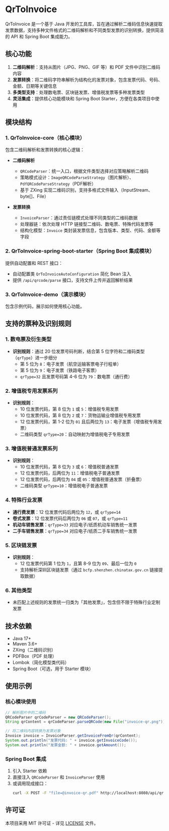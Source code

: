 # QrToInvoice

QrToInvoice 是一个基于 Java 开发的工具库，旨在通过解析二维码信息快速提取发票数据，支持多种文件格式的二维码解析和不同类型发票的识别转换，提供简洁的 API 和 Spring Boot 集成能力。

## 核心功能

1. **二维码解析**：支持从图片（JPG、PNG、GIF 等）和 PDF 文件中识别二维码内容
2. **发票转换**：将二维码字符串解析为结构化的发票对象，包含发票代码、号码、金额、日期等关键信息
3. **多类型支持**：处理数电票、区块链发票、增值税发票等多种发票类型
4. **灵活集成**：提供核心功能模块和 Spring Boot Starter，方便在各类项目中使用

## 模块结构

### 1. QrToInvoice-core（核心模块）

包含二维码解析和发票转换的核心逻辑：

- **二维码解析**
  - `QRCodeParser`：统一入口，根据文件类型选择对应策略解析二维码
  - 策略模式设计：`ImageQRCodeParseStrategy`（图片解析）、`PdfQRCodeParseStrategy`（PDF解析）
  - 基于 ZXing 实现二维码识别，支持多格式文件输入（InputStream、byte[]、File）

- **发票转换**
  - `InvoiceParser`：通过责任链模式处理不同类型的二维码数据
  - 处理器链：依次处理 HTTP 链接型二维码、数电票、特殊代码发票等
  - 结构化模型：`Invoice` 类封装发票信息，包含版本、类型、代码、金额等字段

### 2. QrToInvoice-spring-boot-starter（Spring Boot 集成模块）

提供自动配置和 REST 接口：

- 自动配置类 `QrToInvoiceAutoConfiguration` 简化 Bean 注入
- 提供 `/api/qrcode/parse` 接口，支持文件上传并返回解析结果

### 3. QrToInvoice-demo（演示模块）

包含示例代码，展示如何使用核心功能。


## 支持的票种及识别规则

### 1. 数电票及衍生类型
- **识别规则**：通过 20 位发票号码判断，结合第 5 位字符和二维码类型（`qrType`）进一步细分
  - 第 5 位为 `8`：电子发票（航空运输客票电子行程单）
  - 第 5 位为 `9`：电子发票（铁路电子客票）
  - `qrType=32` 且发票号码第 4-6 位为 `79`：数电票（通行费）

### 2. 增值税专用发票系列
- **识别规则**：
  - 10 位发票代码，第 8 位为 `1` 或 `5`：增值税专用发票
  - 10 位发票代码，第 8 位为 `2` 或 `7`：货物运输业增值税专用发票
  - 12 位发票代码，第 1-2 位为 `01` 且后两位为 `13`：电子发票（增值税专用发票）
  - 二维码类型 `qrType=20`：自动映射为增值税电子专用发票

### 3. 增值税普通发票系列
- **识别规则**：
  - 10 位发票代码，第 8 位为 `3` 或 `6`：增值税普通发票
  - 12 位发票代码，后两位为 `11`：增值税电子普通发票
  - 12 位发票代码，后两位为 `04` 或 `05`：增值税普通发票（折叠票）
  - 二维码类型 `qrType=10`：增值税电子普通发票

### 4. 特殊行业发票
- **通行费发票**：12 位发票代码后两位为 `12`，或 `qrType=14`
- **卷式发票**：12 位发票代码后两位为 `06` 或 `07`，或 `qrType=11`
- **机动车销售发票**：`qrType=33` 对应电子/纸质机动车销售统一发票
- **二手车销售发票**：`qrType=34` 对应电子/纸质二手车销售统一发票

### 5. 区块链发票
- **识别规则**：
  - 12 位发票代码第 1 位为 `1`，且第 8-9 位为 `09`、最后一位为 `0`
  - 支持解析深圳区块链发票（通过 `bcfp.shenzhen.chinatax.gov.cn` 链接提取数据）

### 6. 其他类型
- 未匹配上述规则的发票统一归类为「其他发票」，包含但不限于特殊行业定制发票


## 技术依赖

- Java 17+
- Maven 3.6+
- ZXing（二维码识别）
- PDFBox（PDF 处理）
- Lombok（简化模型类代码）
- Spring Boot（可选，用于 Starter 模块）

## 使用示例

### 核心模块使用

```java
// 解析图片中的二维码
QRCodeParser qrCodeParser = new QRCodeParser();
String qrContent = qrCodeParser.parseQRCode(new File("invoice-qr.png"));

// 将二维码内容转换为发票对象
Invoice invoice = InvoiceParser.getInvoiceFromQr(qrContent);
System.out.println("发票代码: " + invoice.getInvoiceCode());
System.out.println("发票金额: " + invoice.getAmount());
```

### Spring Boot 集成

1. 引入 Starter 依赖
2. 直接注入 `QRCodeParser` 和 `InvoiceParser` 使用
3. 或调用现成接口：
   ```bash
   curl -X POST -F "file=@invoice-qr.pdf" http://localhost:8080/api/qrcode/parse
   ```

## 许可证

本项目采用 MIT 许可证 - 详见 [LICENSE](https://github.com/GitHub1he/QrToInvoice/blob/master/LICENSE) 文件。
